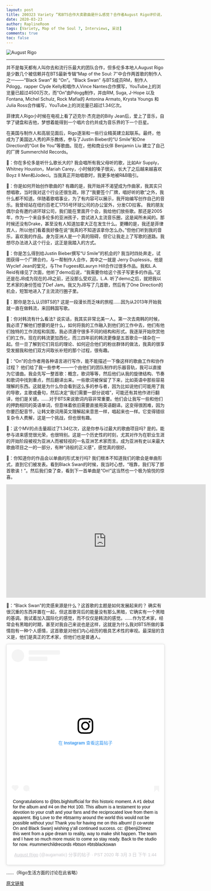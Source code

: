 ```yaml
---
layout: post
title: 200323 Variety “和BTS合作大卖歌曲是什么感觉？合作者August Rigo评价说，‘这是具有历史性的’。”
date: 2020-03-23
author: RaplineRoom
tags: [Variety, Map of the Soul 7, Interviews, 采访]
comments: true
toc: false
---
```


![August Rigo](https://tva1.sinaimg.cn/large/00831rSTgy1gd4p02syatj30rs0fm14r.jpg)

-----

并不是每天都有人叫你去和流行乐最大的团队合作，但多伦多本地人August Rigo是少数几个被信赖并在BTS最新专辑“Map of the Soul: 7″中合作两首歌的制作人之一——“Black Swan” 和 “On”。“Black Swan” 与BTS成员RM，制作人Pdogg，rapper Clyde Kelly和唱作人Vince Nantes合作撰写，YouTube上的浏览量已超过4500万次，而“On”由Pdogg制作，并由RM, Suga, J-Hope 以及 Fontana, Michel Schulz, Rock Mafia的 Antonina Armato, Krysta Youngs 和 Julia Ross合作编写，YouTube上的浏览量已超过1.34亿次。

菲律宾人Rigo小时候在电视上看了迈克尔·杰克逊的Billy Jean后，爱上了音乐，自学了键盘和吉他，梦想着能得到一个唱片合约并成为音乐界的下一个巨星。

在美国与制作人和高层见面后，Rigo逐渐和一些行业精英建立起联系。最终，他成为了美国达人秀的声乐教练，参与了Justin Bieber的“U Smile”和One Direction的“Got Be You”等歌曲。现在，他和商业伙伴 Benjamin Liu 建立了自己的厂牌 Summerchild Records。

👤：你在多伦多是听什么歌长大的?
我会唱所有我父母听的歌，比如Air Supply，Whitney Houston，Mariah Carey，小时候的嗓子很尖，长大了之后越来越喜欢Boyz II Men和Jodeci。当我真正开始唱歌时，我更多地被R&B吸引。

👤：你是如何开始创作歌曲的?
有趣的是，我开始并不渴望成为作曲家，我其实只想唱歌，当时我对这个行业还很生疏，除了“我要签个厂牌，唱好听的歌”之外，我什么都不知道。伴随着歌唱事业，为了有内容可以展示，我开始编写创作自己的音乐。我曾经站在纽约百老汇1755号环球公司的办公室外，分发CD拉客。
我的朋友偶尔会有邀约进环球公司，我们能在里面开个会，我给他们放些歌。那还是2005年，作为一个来自多伦多的亚洲孩子，尝试进入主流音乐圈，这是闻所未闻的。那时候还没有Drake，甚至没有人知道加拿大正在发生什么。更糟的是，我还是菲律宾人，所以他们看着我好像在说“我真的不知道该拿你怎么办。”但他们听到我的音乐，喜欢我的作品。身为亚洲人是一个真的阻碍，但它让我走上了写歌的道路。我想尽办法进入这个行业，这正是我踏入的方式。

👤：你是怎么得到给Justin Bieber撰写“U Smile”的机会的?
我当时四处奔走，试图获得一个厂牌合约，与一帮制作人合作，其中之一就是 Jerry Duplessis，他是Wyclef Jean的堂兄，与The Fugees和Lauryn Hill合作过很多作品。我和L.A. Reid有缘见了次面，他听了demo后说，“我需要你给这个孩子写更多的作品。”这还是在JB成为现在的JB之前，还没那么受欢迎。L.A. 听了demo之后，就把我以艺术家的身份签给了Def Jam。我又为JB写了几首歌，然后有了One Direction的机会，短暂地进入了主流流行圈子里。

👤：那你是怎么认识BTS的?
这是一段漫长而乏味的旅程……因为从2013年开始我就一直在做韩流，来回韩国写歌。

👤：你对韩流有什么看法?
说实话，我其实非常北美一人。第一次去南韩的时候，我必须了解他们想要的是什么，如何将我的工作融入到他们的工作中去，他们有他们独特的工作流程和氛围，我必须遵守很多不同的结构和形式。我逐渐开始欣赏他们的工作。现在的韩流更加西化，而三四年前的韩流更像是五首歌合一揉杂在一起。但一旦了解到它们背后的理论、如何迎合他们的粉丝群体的做法，我真的很享受发掘我和他们双方间取长补短的那个过程，很有趣。

👤：“On”的合作者用各种语言进行写作，能不能描述一下像这样的歌曲工作和协作过程？
他们给了我一些参考——一个由他们的团队制作的乐器音轨，我可以直接为它谱曲。我会先写一整首歌：概念，歌词等等，然后他们从我的旋律结构、节奏和歌词中找到重点，然后翻译出来。一些歌词被保留了下来，比如英语中那些容易理解的东西。这就是为什么你会看到这么多的参与者，因为比如说他们可能用了我的导歌，主歌或叠句，然后决定“我们需要一部分说唱”，可能还有其他作进行翻译，他们是关键。……对于BTS来说歌词内容非常重要。他们会让我写一些和他们的押韵相同的英语单词，但意味着依旧需要直接用英语翻译。这变得很困难，因为你要匹配音节，让韩文歌词用英文理解起来意思一样，唱起来也一样。它变得错综复杂令人费解，这是一个挑战，但也很有趣。

👤：这个MV的点击量超过了1.34亿次，这是你参与过最大的歌曲项目吗?
是的。能参与进来感觉很光荣，也很特别。这是一个历史性的时刻，尤其对作为在职业生涯的开始阶段被视为亚洲人而被轻视的一名亚洲艺术家而言。成为亚洲有史以来最大歌曲项目之一的一部分，有种“诗般的正义感”，感觉真的很好。

👤：你知道你的作品会以单曲的形式发行吗?
我们根本不知道我们的歌会是单曲形式，直到它们被发表。看到Black Swan的时候，我当时心想，“哦靠，我们写了那首歌诶！”。然后我们查了查，看到下一首单曲是“On!”这当然也一个极为愉悦的惊喜。

<div class="video-container"><iframe width="635" height="360" src="https://www.youtube.com/embed/wSNd02kVv8o" frameborder="0" allow="accelerometer; autoplay; encrypted-media; gyroscope; picture-in-picture" allowfullscreen></iframe></div>

👤：“Black Swan”的灵感来源是什么？这首歌的主题是如何发展起来的？
确实有很沉重的东西并置在一起，但这首歌背后的能量没有那么黑暗，它确实有一个黑暗的基调。我试着加入国际化的感觉，而不仅仅是韩流的感觉。……作为艺术家，经常会有黑暗的时期，甚至对我自己来说也是这样，这就是为什么我对BTS所做的事情抱有一种个人感情，这首歌是对他们内心经历的极具艺术性的审视。最深层的含义是，他们是真正的艺术家，但他们也是普通人。

<blockquote class="instagram-media" data-instgrm-captioned data-instgrm-permalink="https://www.instagram.com/p/B9SXtTGFXiX/?utm_source=ig_embed&amp;utm_campaign=loading" data-instgrm-version="12" style=" background:#FFF; border:0; border-radius:3px; box-shadow:0 0 1px 0 rgba(0,0,0,0.5),0 1px 10px 0 rgba(0,0,0,0.15); margin: 1px; max-width:540px; min-width:326px; padding:0; width:99.375%; width:-webkit-calc(100% - 2px); width:calc(100% - 2px);"><div style="padding:16px;"> <a href="https://www.instagram.com/p/B9SXtTGFXiX/?utm_source=ig_embed&amp;utm_campaign=loading" style=" background:#FFFFFF; line-height:0; padding:0 0; text-align:center; text-decoration:none; width:100%;" target="_blank"> <div style=" display: flex; flex-direction: row; align-items: center;"> <div style="background-color: #F4F4F4; border-radius: 50%; flex-grow: 0; height: 40px; margin-right: 14px; width: 40px;"></div> <div style="display: flex; flex-direction: column; flex-grow: 1; justify-content: center;"> <div style=" background-color: #F4F4F4; border-radius: 4px; flex-grow: 0; height: 14px; margin-bottom: 6px; width: 100px;"></div> <div style=" background-color: #F4F4F4; border-radius: 4px; flex-grow: 0; height: 14px; width: 60px;"></div></div></div><div style="padding: 19% 0;"></div> <div style="display:block; height:50px; margin:0 auto 12px; width:50px;"><svg width="50px" height="50px" viewBox="0 0 60 60" version="1.1" xmlns="https://www.w3.org/2000/svg" xmlns:xlink="https://www.w3.org/1999/xlink"><g stroke="none" stroke-width="1" fill="none" fill-rule="evenodd"><g transform="translate(-511.000000, -20.000000)" fill="#000000"><g><path d="M556.869,30.41 C554.814,30.41 553.148,32.076 553.148,34.131 C553.148,36.186 554.814,37.852 556.869,37.852 C558.924,37.852 560.59,36.186 560.59,34.131 C560.59,32.076 558.924,30.41 556.869,30.41 M541,60.657 C535.114,60.657 530.342,55.887 530.342,50 C530.342,44.114 535.114,39.342 541,39.342 C546.887,39.342 551.658,44.114 551.658,50 C551.658,55.887 546.887,60.657 541,60.657 M541,33.886 C532.1,33.886 524.886,41.1 524.886,50 C524.886,58.899 532.1,66.113 541,66.113 C549.9,66.113 557.115,58.899 557.115,50 C557.115,41.1 549.9,33.886 541,33.886 M565.378,62.101 C565.244,65.022 564.756,66.606 564.346,67.663 C563.803,69.06 563.154,70.057 562.106,71.106 C561.058,72.155 560.06,72.803 558.662,73.347 C557.607,73.757 556.021,74.244 553.102,74.378 C549.944,74.521 548.997,74.552 541,74.552 C533.003,74.552 532.056,74.521 528.898,74.378 C525.979,74.244 524.393,73.757 523.338,73.347 C521.94,72.803 520.942,72.155 519.894,71.106 C518.846,70.057 518.197,69.06 517.654,67.663 C517.244,66.606 516.755,65.022 516.623,62.101 C516.479,58.943 516.448,57.996 516.448,50 C516.448,42.003 516.479,41.056 516.623,37.899 C516.755,34.978 517.244,33.391 517.654,32.338 C518.197,30.938 518.846,29.942 519.894,28.894 C520.942,27.846 521.94,27.196 523.338,26.654 C524.393,26.244 525.979,25.756 528.898,25.623 C532.057,25.479 533.004,25.448 541,25.448 C548.997,25.448 549.943,25.479 553.102,25.623 C556.021,25.756 557.607,26.244 558.662,26.654 C560.06,27.196 561.058,27.846 562.106,28.894 C563.154,29.942 563.803,30.938 564.346,32.338 C564.756,33.391 565.244,34.978 565.378,37.899 C565.522,41.056 565.552,42.003 565.552,50 C565.552,57.996 565.522,58.943 565.378,62.101 M570.82,37.631 C570.674,34.438 570.167,32.258 569.425,30.349 C568.659,28.377 567.633,26.702 565.965,25.035 C564.297,23.368 562.623,22.342 560.652,21.575 C558.743,20.834 556.562,20.326 553.369,20.18 C550.169,20.033 549.148,20 541,20 C532.853,20 531.831,20.033 528.631,20.18 C525.438,20.326 523.257,20.834 521.349,21.575 C519.376,22.342 517.703,23.368 516.035,25.035 C514.368,26.702 513.342,28.377 512.574,30.349 C511.834,32.258 511.326,34.438 511.181,37.631 C511.035,40.831 511,41.851 511,50 C511,58.147 511.035,59.17 511.181,62.369 C511.326,65.562 511.834,67.743 512.574,69.651 C513.342,71.625 514.368,73.296 516.035,74.965 C517.703,76.634 519.376,77.658 521.349,78.425 C523.257,79.167 525.438,79.673 528.631,79.82 C531.831,79.965 532.853,80.001 541,80.001 C549.148,80.001 550.169,79.965 553.369,79.82 C556.562,79.673 558.743,79.167 560.652,78.425 C562.623,77.658 564.297,76.634 565.965,74.965 C567.633,73.296 568.659,71.625 569.425,69.651 C570.167,67.743 570.674,65.562 570.82,62.369 C570.966,59.17 571,58.147 571,50 C571,41.851 570.966,40.831 570.82,37.631"></path></g></g></g></svg></div><div style="padding-top: 8px;"> <div style=" color:#3897f0; font-family:Arial,sans-serif; font-size:14px; font-style:normal; font-weight:550; line-height:18px;"> 在 Instagram 查看这篇帖子</div></div><div style="padding: 12.5% 0;"></div> <div style="display: flex; flex-direction: row; margin-bottom: 14px; align-items: center;"><div> <div style="background-color: #F4F4F4; border-radius: 50%; height: 12.5px; width: 12.5px; transform: translateX(0px) translateY(7px);"></div> <div style="background-color: #F4F4F4; height: 12.5px; transform: rotate(-45deg) translateX(3px) translateY(1px); width: 12.5px; flex-grow: 0; margin-right: 14px; margin-left: 2px;"></div> <div style="background-color: #F4F4F4; border-radius: 50%; height: 12.5px; width: 12.5px; transform: translateX(9px) translateY(-18px);"></div></div><div style="margin-left: 8px;"> <div style=" background-color: #F4F4F4; border-radius: 50%; flex-grow: 0; height: 20px; width: 20px;"></div> <div style=" width: 0; height: 0; border-top: 2px solid transparent; border-left: 6px solid #f4f4f4; border-bottom: 2px solid transparent; transform: translateX(16px) translateY(-4px) rotate(30deg)"></div></div><div style="margin-left: auto;"> <div style=" width: 0px; border-top: 8px solid #F4F4F4; border-right: 8px solid transparent; transform: translateY(16px);"></div> <div style=" background-color: #F4F4F4; flex-grow: 0; height: 12px; width: 16px; transform: translateY(-4px);"></div> <div style=" width: 0; height: 0; border-top: 8px solid #F4F4F4; border-left: 8px solid transparent; transform: translateY(-4px) translateX(8px);"></div></div></div></a> <p style=" margin:8px 0 0 0; padding:0 4px;"> <a href="https://www.instagram.com/p/B9SXtTGFXiX/?utm_source=ig_embed&amp;utm_campaign=loading" style=" color:#000; font-family:Arial,sans-serif; font-size:14px; font-style:normal; font-weight:normal; line-height:17px; text-decoration:none; word-wrap:break-word;" target="_blank">Congratulations to @bts.bighitofficial for this historic moment. A #1 debut for the album and #4 on the Hot 100. This album is a testament to your devotion to your craft and your fans and the reciprocated love from them is apparent. Big Love to the #btsarmy around the world this would not be possible without you! Thank you for having me on this album! (I co-wrote On and Black Swan) wishing y’all continued success. cc: @benji2timez this went from a pipe dream to reality, way to make shit happen. The team and I have so much more music to come so stay ready. Back to the studio for now. #summerchildrecords #btson #btsblackswan</a></p> <p style=" color:#c9c8cd; font-family:Arial,sans-serif; font-size:14px; line-height:17px; margin-bottom:0; margin-top:8px; overflow:hidden; padding:8px 0 7px; text-align:center; text-overflow:ellipsis; white-space:nowrap;"><a href="https://www.instagram.com/augamatic/?utm_source=ig_embed&amp;utm_campaign=loading" style=" color:#c9c8cd; font-family:Arial,sans-serif; font-size:14px; font-style:normal; font-weight:normal; line-height:17px;" target="_blank"> August Rigo</a> (@augamatic) 分享的帖子 · <time style=" font-family:Arial,sans-serif; font-size:14px; line-height:17px;" datetime="2020-03-03T21:44:47+00:00">PST 2020 年 3月 3 日 下午 1:44</time></p></div></blockquote> <script async src="//www.instagram.com/embed.js"></script>

……（Rigo生活方面的讨论在此省略）

[原文链接](https://variety.com/2020/music/news/bts-songwriter-august-rigo-interview-black-swan-on-map-of-soul-7-1203541618/) 